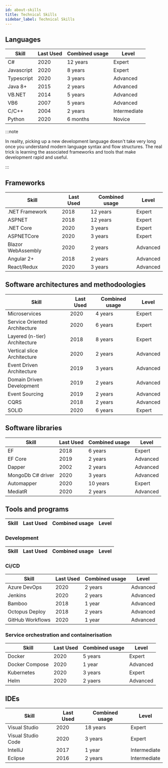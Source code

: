 ```yaml
---
id: about-skills
title: Technical Skills
sidebar_label: Technical Skills
---
```


## Languages

|Skill|Last Used|Combined usage|Level|
|--|--|--|--|
|C#|2020|12 years|Expert|
|Javascript|2020|8 years|Expert|
|Typescript|2020|3 years|Advanced|
|Java 8+|2015|2 years|Advanced|
|VB.NET|2014|5 years|Advanced|
|VB6|2007|5 years|Advanced|
|C/C++|2004|2 years|Intermediate|
|Python|2020|6 months|Novice|

:::note

In reality, picking up a new development language doesn't take very long once you understand modern language syntax and flow structures. The real trick is learning the associated frameworks and tools that make development rapid and useful.

:::

## Frameworks

|Skill|Last Used|Combined usage|Level|
|--|--|--|--|
|.NET Framework|2018|12 years|Expert|
|ASPNET|2018|12 years|Expert|
|.NET Core|2020|3 years|Expert|
|ASPNETCore|2020|3 years|Expert|
|Blazor WebAssembly|2020|2 years|Advanced|
|Angular 2+|2018|2 years|Advanced|
|React/Redux|2020|3 years|Advanced|

## Software architectures and methodoologies

|Skill|Last Used|Combined usage|Level|
|--|--|--|--|
|Microservices|2020|4 years|Expert|
|Service Oriented Architecture|2020|6 years|Expert|
|Layered (n-tier) Architecture|2018|8 years|Expert|
|Vertical slice Architecture|2020|2 years|Advanced|
|Event Driven Architecture|2019|3 years|Advanced|
|Domain Driven Development|2019|2 years|Advanced|
|Event Sourcing|2019|2 years|Advanced|
|CQRS|2018|2 years|Advanced|
|SOLID|2020|6 years|Expert|

## Software libraries

|Skill|Last Used|Combined usage|Level|
|--|--|--|--|
|EF|2018|6 years|Expert|
|EF Core|2019|2 years|Advanced|
|Dapper|2002|2 years|Advanced|
|MongoDb C# driver|2020|3 years|Advanced|
|Automapper|2020|10 years|Expert|
|MediatR|2020|2 years|Advanced|

## Tools and programs

|Skill|Last Used|Combined usage|Level|
|--|--|--|--|

### Development

|Skill|Last Used|Combined usage|Level|
|--|--|--|--|

### Ci/CD

|Skill|Last Used|Combined usage|Level|
|--|--|--|--|
|Azure DevOps|2020|2 years|Advanced|
|Jenkins|2020|2 years|Advanced|
|Bamboo|2018|1 year|Advanced|
|Octopus Deploy|2018|2 years|Advanced|
|GitHub Workflows|2020|1 year|Advanced|

### Service orchestration and containerisation

|Skill|Last Used|Combined usage|Level|
|--|--|--|--|
|Docker|2020|5 years|Expert|
|Docker Compose|2020|1 year|Advanced|
|Kubernetes|2020|3 years|Expert|
|Helm|2020|2 yaers|Advanced|

## IDEs

|Skill|Last Used|Combined usage|Level|
|--|--|--|--|
|Visual Studio|2020|18 years|Expert|
|Visual Studio Code|2020|3 years|Expert|
|IntelliJ|2017|1 year|Intermediate|
|Eclipse|2016|2 years|Intermediate|
